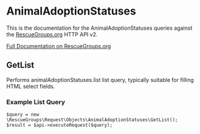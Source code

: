 # AnimalAdoptionStatuses

This is the documentation for the AnimalAdoptionStatuses queries against the [RescueGroups.org](https://www.rescuegroups.org/) HTTP API v2.

[Full Documentation on RescueGroups.org](https://userguide.rescuegroups.org/display/APIDG/Object+definitions#Objectdefinitions-animalAdoptionStatuses)

## GetList


Performs animalAdoptionStatuses.list list query, typically suitable for filling HTML select fields.

### Example List Query

    $query = new \RescueGroups\Request\Objects\AnimalAdoptionStatuses\GetList();
    $result = $api->executeRequest($query);





